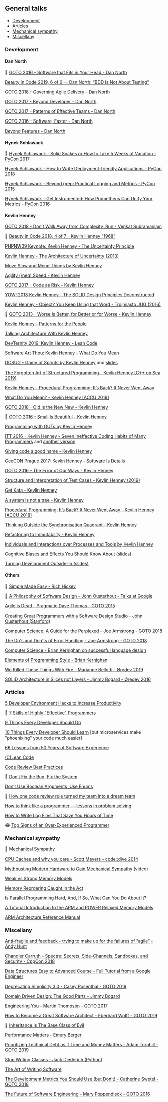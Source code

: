 ## General talks

- [Development](#development)
- [Articles](#articles)
- [Mechanical sympathy](#mechanical-sympathy)
- [Miscellany](#miscellany)


### Development

#### Dan North

&#x1F34E; [GOTO 2016 - Software that Fits in Your Head - Dan North](https://www.youtube.com/watch?v=4Y0tOi7QWqM)

[Beauty in Code 2019, 6 of 6 — Dan North: “BDD Is Not About Testing”](https://www.youtube.com/watch?v=6nSwRSbc27g)

[GOTO 2018 - Governing Agile Delivery - Dan North](https://www.youtube.com/watch?v=wG-zBVl0A4g)

[GOTO 2017 - Beyond Developer - Dan North](https://www.youtube.com/watch?v=wYEk0y8LYfg)

[GOTO 2017 - Patterns of Effective Teams - Dan North](https://www.youtube.com/watch?v=lvs7VEsQzKY)

[GOTO 2016 - Software, Faster - Dan North](https://www.youtube.com/watch?v=USc-yLHXNUg)

[Beyond Features - Dan North](https://www.youtube.com/watch?v=lz5HBtDl-1A)


#### Hynek Schlawack

&#x1F34E; [Hynek Schlawack - Solid Snakes or How to Take 5 Weeks of Vacation - PyCon 2017](https://www.youtube.com/watch?v=YVuqeXyvOUc)

[Hynek Schlawack - How to Write Deployment-friendly Applications - PyCon 2018](https://www.youtube.com/watch?v=wuCpCkrfeMs)

[Hynek Schlawack - Beyond grep: Practical Logging and Metrics - PyCon 2015](https://www.youtube.com/watch?v=gqmAwK0wNyw)

[Hynek Schlawack - Get Instrumented: How Prometheus Can Unify Your Metrics - PyCon 2016](https://www.youtube.com/watch?v=b-qLOY5ChnQ)


#### Kevlin Henney

[GOTO 2018 - Don’t Walk Away from Complexity, Run - Venkat Subramaniam](https://www.youtube.com/watch?v=4MEKu2TcEHM)

&#x1F34E; [Beauty in Code 2018, 4 of 7 - Kevlin Henney “1968”](https://www.youtube.com/watch?v=KjgvffBlWAg)

[PHPNW09 Keynote: Kevlin Henney - The Uncertainty Principle](https://www.youtube.com/watch?v=XiTrthi8_Yo)

[Kevlin Henney - The Architecture of Uncertainty (2013)](https://www.youtube.com/watch?v=TFQ3IaBCHrc)

[Move Slow and Mend Things by Kevlin Henney](https://www.youtube.com/watch?v=1kklyq4XYpw)

[Agility \(\neq\) Speed - Kevlin Henney](https://www.youtube.com/watch?v=kmFcNyZrUNM)

[GOTO 2017 - Code as Risk - Kevlin Henney](https://www.youtube.com/watch?v=YyhfK-aBo-Y)

[YOW! 2013 Kevlin Henney - The SOLID Design Principles Deconstructed](https://www.youtube.com/watch?v=tMW08JkFrBA)

[Kevlin Henney - Object? You Keep Using that Word - Trojmiasto JUG (2016)](https://www.youtube.com/watch?v=IA-RyzKE7oc)

&#x1F34E; [GOTO 2013 - Worse Is Better, for Better or for Worse - Kevlin Henney](https://www.youtube.com/watch?v=w3JkpQAbTA4)

[Kevlin Henney - Patterns for the People](https://www.youtube.com/watch?v=15523Wm4_ws)

[Talking Architecture With Kevlin Henney](https://www.youtube.com/watch?v=Y6B4jYBR4Y8)

[DevTernity 2019: Kevlin Henney - Lean Code](https://www.youtube.com/watch?v=-nWhH-4wWBU)

[Software Art Thou: Kevlin Henney - What Do You Mean](https://www.youtube.com/watch?v=5cafjDPPtJ0)

[DCSUG - Game of Sprints by Kevlin Henney](https://www.youtube.com/watch?v=ebaKAnu0hiU) and [slides](https://www.slideshare.net/Kevlin/game-of-sprints)

[The Forgotten Art of Structured Programming - Kevlin Henney [C++ on Sea 2019]](https://www.youtube.com/watch?v=SFv8Wm2HdNM)

[Kevlin Henney - Procedural Programming: It’s Back? It Never Went Away](https://www.youtube.com/watch?v=otAcmD6XEEE)

[What Do You Mean? - Kevlin Henney [ACCU 2019]](https://www.youtube.com/watch?v=ndnvOElnyUg)

[GOTO 2018 - Old Is the New New - Kevlin Henney](https://www.youtube.com/watch?v=AbgsfeGvg3E)

&#x1F34E; [GOTO 2016 - Small Is Beautiful - Kevlin Henney](https://www.youtube.com/watch?v=B3b4tremI5o)

[Programming with GUTs by Kevlin Henney](https://www.youtube.com/watch?v=azoucC_fwzw)

[ITT 2016 - Kevlin Henney - Seven Ineffective Coding Habits of Many Programmers](https://www.youtube.com/watch?v=ZsHMHukIlJY) and [another version](https://www.youtube.com/watch?v=oyyFKHpzL0Q)

[Giving code a good name - Kevlin Henney](https://www.youtube.com/watch?v=CzJ94TMPcD8)

[GeeCON Prague 2017: Kevlin Henney - Software Is Details](https://www.youtube.com/watch?v=yOYkzecsunQ)

[GOTO 2016 - The Error of Our Ways - Kevlin Henney](https://www.youtube.com/watch?v=IiGXq3yY70o)

[Structure and Interpretation of Test Cases - Kevlin Henney (2019)](https://www.youtube.com/watch?v=tWn8RA_DEic)

[Get Kata - Kevlin Henney](https://www.youtube.com/watch?v=_M4o0ExLQCs)

[A system is not a tree - Kevlin Henney](https://www.youtube.com/watch?v=ARkLVvtxUZI)

[Procedural Programming: It’s Back? It Never Went Away - Kevlin Henney [ACCU 2018]](https://www.youtube.com/watch?v=mrY6xrWp3Gs)

[Thinking Outside the Synchronisation Quadrant - Kevlin Henney](https://www.youtube.com/watch?v=2yXtZ8x7TXw)

[Refactoring to Immutability - Kevlin Henney](https://www.youtube.com/watch?v=APUCMSPiNh4)

[Individuals and Interactions over Processes and Tools by Kevlin Henney](https://www.youtube.com/watch?v=Y8abxaIEXTw)

[Cognitive Biases and Effects You Should Know About (slides)](https://www.slideshare.net/Kevlin/cognitive-biases-and-effects-you-should-know-about)

[Turning Development Outside-In (slides)](https://www.slideshare.net/Kevlin/turning-development-outsidein)

#### Others

&#x1F34E; [Simple Made Easy - Rich Hickey](https://www.youtube.com/watch?v=oytL881p-nQ)

&#x1F34E; [A Philosophy of Software Design - John Ousterhout - Talks at Google](https://www.youtube.com/watch?v=bmSAYlu0NcY)

[Agile is Dead - Pragmatic Dave Thomas - GOTO 2015](https://www.youtube.com/watch?v=a-BOSpxYJ9M)

[Creating Great Programmers with a Software Design Studio - John Ousterhout (Stanford)](https://www.youtube.com/watch?v=ajFq31OV9Bk)

[Computer Science: A Guide for the Perplexed - Joe Armstrong - GOTO 2018](https://www.youtube.com/watch?v=rmueBVrLKcY)

[The Do's and Don'ts of Error Handling - Joe Armstrong - GOTO 2018](https://www.youtube.com/watch?v=TTM_b7EJg5E)

[Computer Science - Brian Kernighan on successful language design](https://www.youtube.com/watch?v=Sg4U4r_AgJU)

[Elements of Programming Style - Brian Kernighan](https://www.youtube.com/watch?v=8SUkrR7ZfTA)

[We Killed These Things With Fire - Marianne Bellotti - Øredev 2019](https://www.youtube.com/watch?v=XoEfV0kXXDY)

[SOLID Architecture in Slices not Layers - Jimmy Bogard - Øredev 2016](https://www.youtube.com/watch?v=wTd-VcJCs_M)


### Articles

[5 Developer Environment Hacks to Increase Productivity](https://medium.com/better-programming/5-developer-environment-hacks-to-increase-productivity-2ade84555ab3)

&#x1F34E; [7 Skills of Highly "Effective" Programmers](https://medium.com/better-programming/7-habits-of-highly-effective-programmers-563ee3b63f33)

[9 Things Every Developer Should Do](https://medium.com/better-programming/9-things-every-developer-should-do-f1aebd395b98)

[10 Things Every Developer Should Learn](https://medium.com/better-programming/10-things-every-developer-should-learn-72697ed5d94a) [but microservices make "phoenixing" your code much easier]

[66 Lessons from 50 Years of Software Experience](https://medium.com/swlh/62-lessons-from-50-years-of-software-experience-2db0f400f706)

[(C)Lean Code](https://medium.com/swlh/c-lean-code-db84f8e312d4)

[Code Review Best Practices](https://medium.com/palantir/code-review-best-practices-19e02780015f)

&#x1F34E; [Don’t Fix the Bug, Fix the System](https://medium.com/inside-league/dont-fix-the-bug-fix-the-system-3e239afee6d2)

[Don’t Use Boolean Arguments, Use Enums](https://medium.com/better-programming/dont-use-boolean-arguments-use-enums-c7cd7ab1876a)

&#x1F34E; [How one code review rule turned my team into a dream team](https://medium.com/inside-league/how-one-code-review-rule-turned-my-team-into-a-dream-team-fdb172799d11)

[How to think like a programmer — lessons in problem solving](https://medium.com/free-code-camp/how-to-think-like-a-programmer-lessons-in-problem-solving-d1d8bf1de7d2)

[How to Write Log Files That Save You Hours of Time](https://medium.com/better-programming/how-to-write-log-files-that-save-you-hours-of-time-1ff0cd9ae2ed)

&#x1F602; [Top Signs of an Over-Experienced Programmer](https://medium.com/better-programming/top-signs-of-an-over-experienced-programmer-22bbe0b57663)


### Mechanical sympathy

&#x1F34E; [Mechanical Sympathy](https://mechanical-sympathy.blogspot.com/)

[CPU Caches and why you care - Scott Meyers - code::dive 2014](https://youtu.be/WDIkqP4JbkE)

[Mythbusting Modern Hardware to Gain Mechanical Sympathy](https://www.youtube.com/watch?v=MC1EKLQ2Wmg) (video)

[Weak vs Strong Memory Models](https://preshing.com/20120930/weak-vs-strong-memory-models/)

[Memory Reordering Caught in the Act](https://preshing.com/20120515/memory-reordering-caught-in-the-act/)

[Is Parallel Programming Hard, And, If So, What Can You Do About It?](https://mirrors.edge.kernel.org/pub/linux/kernel/people/paulmck/perfbook/perfbook.2011.01.02a.pdf)

[A Tutorial Introduction to the ARM and POWER Relaxed Memory Models](https://www.cl.cam.ac.uk/~pes20/ppc-supplemental/test7.pdf)

[ARM Architecture Reference Manual](https://www.cs.utexas.edu/~simon/378/resources/ARMv7-AR_TRM.pdf)


### Miscellany
[Anti-fragile and feedback - trying to make up for the failures of “agile” - Andy Hunt](https://vimeo.com/131410262)

[Chandler Carruth - Spectre: Secrets, Side-Channels, Sandboxes, and Security - CppCon 2018](https://www.youtube.com/watch?v=_f7O3IfIR2k)

[Data Structures Easy to Advanced Course - Full Tutorial from a Google Engineer](https://www.youtube.com/watch?v=RBSGKlAvoiM)

[Deprecating Simplicity 3.0 - Casey Rosenthal - GOTO 2019 ](https://www.youtube.com/watch?v=JfT9UxcEcOE)

[Domain Driven Design: The Good Parts - Jimmy Bogard](https://www.youtube.com/watch?v=U6CeaA-Phqo)

[Engineering You - Martin Thompson - GOTO 2017](https://www.youtube.com/watch?v=S4LzzuMTqjs)

[How to Become a Great Software Architect - Eberhard Wolff - GOTO 2019](https://www.youtube.com/watch?v=v_nhv6aY1Kg)

&#x1F34E; [Inheritance Is The Base Class of Evil](https://www.youtube.com/watch?v=bIhUE5uUFOA)

[Performance Matters - Emery Berger](https://www.youtube.com/watch?v=r-TLSBdHe1A)

[Prioritizing Technical Debt as if Time and Money Matters - Adam Tornhill - GOTO 2019](https://www.youtube.com/watch?v=fl4aZ2KXBsQ)

[Stop Writing Classes - Jack Diederich (Python)](https://www.youtube.com/watch?v=o9pEzgHorH0)

[The Art of Writing Software](https://www.youtube.com/watch?v=QdVFvsCWXrA)

[The Development Metrics You Should Use (but Don’t) - Catherine Swetel - GOTO 2018](https://www.youtube.com/watch?v=cW3yM-K2M08)

[The Future of Software Engineering - Mary Poppendieck - GOTO 2016](https://www.youtube.com/watch?v=6K4ljFZWgW8)

